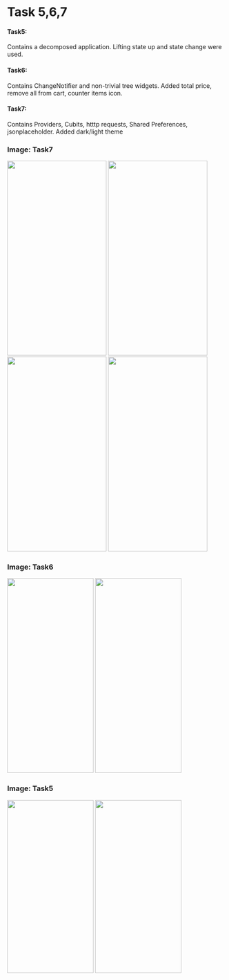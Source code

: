 <h1>Task 5,6,7</h1>
<h4>Task5:</h4> <p>Contains a decomposed application. Lifting state up and state change were used.</p>
<h4>Task6:</h4> <p>Contains ChangeNotifier and non-trivial tree widgets. Added total price, remove all from cart, counter items icon. </p>
<h4>Task7:</h4> <p>Contains Providers, Cubits, htttp requests, Shared Preferences, jsonplaceholder. Added dark/light theme</p>

<h3>Image: Task7</h3>
<div style="display: ">

  <img src="https://github.com/anastasiiavelma/Projects-CakeStore-EmpatSchool/assets/103375322/ae662ac0-821f-4a17-9039-35b739c27205" style="height: 450px; width: 230px;">
  <img src="https://github.com/anastasiiavelma/Projects-CakeStore-EmpatSchool/assets/103375322/07897fa4-4a69-465f-ac8b-0403d32107a5" style="height: 450px; width: 230px;">
   <img src="https://github.com/anastasiiavelma/Projects-CakeStore-EmpatSchool/assets/103375322/ab20bd86-0b7b-4c8c-bd77-3eb626c5d1aa" style="height: 450px; width: 230px;">
    <img src="https://github.com/anastasiiavelma/Projects-CakeStore-EmpatSchool/assets/103375322/81649385-8c8b-4a46-b343-d976dfe1918a" style="height: 450px; width: 230px;">
</div>

<h3>Image: Task6</h3>
<div style="display: ">
  <img src="https://github.com/anastasiiavelma/Projects-CakeStore-EmpatSchool/assets/103375322/e46d6b50-4d38-4e7f-8ef2-ee6347d05ab1" style="height: 450px; width: 200px;">
  <img src="https://github.com/anastasiiavelma/Projects-CakeStore-EmpatSchool/assets/103375322/8dd83877-e36c-4de3-a747-dea3b8dc6b82" style="height: 450px; width: 200px;">
</div>

<h3>Image: Task5</h3>
<div style="display: ">

  <img src="https://github.com/anastasiiavelma/Task5-EmpatSchool/assets/103375322/0f1e341f-46ec-4d1f-86cd-0b853b828254" style="height: 400px; width: 200px;">
  <img src="https://github.com/anastasiiavelma/Task5-EmpatSchool/assets/103375322/29604407-3d1d-4dc7-aab9-ea3e3bb50546" style="height: 400px; width: 200px;">
</div>


